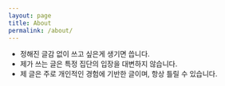 ```yaml
---
layout: page
title: About
permalink: /about/
---
```


- 정해진 글감 없이 쓰고 싶은게 생기면 씁니다.
- 제가 쓰는 글은 특정 집단의 입장을 대변하지 않습니다.
- 제 글은 주로 개인적인 경험에 기반한 글이며, 항상 틀릴 수 있습니다.
